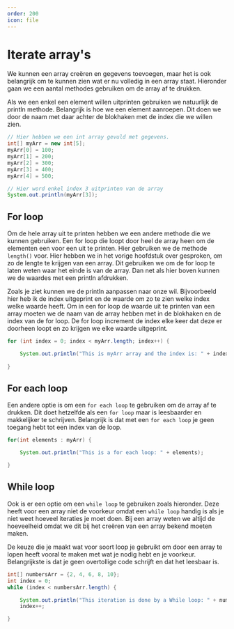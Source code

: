 ```yaml
---
order: 200
icon: file
---
```

# Iterate array's

We kunnen een array creëren en gegevens toevoegen, maar het is ook belangrijk om te kunnen zien wat er nu volledig in een array staat. Hieronder gaan we een aantal methodes gebruiken om de array af te drukken.

Als we een enkel een element willen uitprinten gebruiken we natuurlijk de println methode. Belangrijk is hoe we een element aanroepen. Dit doen we door de naam met daar achter de blokhaken met de index die we willen zien.

```java
// Hier hebben we een int array gevuld met gegevens.  
int[] myArr = new int[5];
myArr[0] = 100;
myArr[1] = 200;
myArr[2] = 300;
myArr[3] = 400;
myArr[4] = 500;

// Hier word enkel index 3 uitprinten van de array
System.out.println(myArr[3]);
```

## For loop

Om de hele array uit te printen hebben we een andere methode die we kunnen gebruiken. Een for loop die loopt door heel de array heen om de elementen een voor een uit te printen. Hier gebruiken we de methode `length()` voor. Hier hebben we in het vorige hoofdstuk over gesproken, om zo de lengte te krijgen van een array. Dit gebruiken we om de for loop te laten weten waar het einde is van de array. Dan net als hier boven kunnen we de waardes met een println afdrukken.

Zoals je ziet kunnen we de println aanpassen naar onze wil. Bijvoorbeeld hier heb ik de index uitgeprint en de waarde om zo te zien welke index welke waarde heeft. Om in een for loop de waarde uit te printen van een array moeten we de naam van de array hebben met in de blokhaken en de index van de for loop. De for loop increment de index elke keer dat deze er doorheen loopt en zo krijgen we elke waarde uitgeprint.

```java
for (int index = 0; index < myArr.length; index++) {

    System.out.println("This is myArr array and the index is: " + index +" with the value of " + myArr[index]);
    
}
```

<div style='page-break-after: always;'></div>

## For each loop

Een andere optie is om een `for each loop` te gebruiken om de array af te drukken. Dit doet hetzelfde als een `for loop` maar is leesbaarder en makkelijker te schrijven. Belangrijk is dat met een `for each loop` je geen toegang hebt tot een index van de loop.

```java
for(int elements : myArr) {

    System.out.println("This is a for each loop: " + elements);

}
```

## While loop

Ook is er een optie om een `while loop` te gebruiken zoals hieronder. Deze heeft voor een array niet de voorkeur omdat een `while loop` handig is als je niet weet hoeveel iteraties je moet doen. Bij een array weten we altijd de hoeveelheid omdat we dit bij het creëren van een array bekend moeten maken.

De keuze die je maakt wat voor soort loop je gebruikt om door een array te lopen heeft vooral te maken met wat je nodig hebt en je voorkeur. Belangrijkste is dat je geen overtollige code schrijft en dat het leesbaar is.

```java
int[] numbersArr = {2, 4, 6, 8, 10};
int index = 0;
while (index < numbersArr.length) {

    System.out.println("This iteration is done by a While loop: " + numbersArr[index]);
    index++;

}
```
